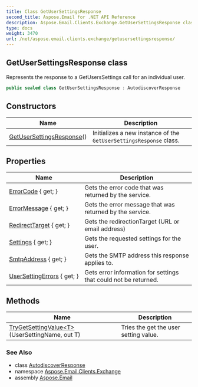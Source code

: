 ```yaml
---
title: Class GetUserSettingsResponse
second_title: Aspose.Email for .NET API Reference
description: Aspose.Email.Clients.Exchange.GetUserSettingsResponse class. Represents the response to a GetUsersSettings call for an individual user
type: docs
weight: 3470
url: /net/aspose.email.clients.exchange/getusersettingsresponse/
---
```

## GetUserSettingsResponse class

Represents the response to a GetUsersSettings call for an individual user.

```csharp
public sealed class GetUserSettingsResponse : AutodiscoverResponse
```

## Constructors

| Name | Description |
| --- | --- |
| [GetUserSettingsResponse](getusersettingsresponse/)() | Initializes a new instance of the `GetUserSettingsResponse` class. |

## Properties

| Name | Description |
| --- | --- |
| [ErrorCode](../../aspose.email.clients.exchange/autodiscoverresponse/errorcode/) { get; } | Gets the error code that was returned by the service. |
| [ErrorMessage](../../aspose.email.clients.exchange/autodiscoverresponse/errormessage/) { get; } | Gets the error message that was returned by the service. |
| [RedirectTarget](../../aspose.email.clients.exchange/getusersettingsresponse/redirecttarget/) { get; } | Gets the redirectionTarget (URL or email address) |
| [Settings](../../aspose.email.clients.exchange/getusersettingsresponse/settings/) { get; } | Gets the requested settings for the user. |
| [SmtpAddress](../../aspose.email.clients.exchange/getusersettingsresponse/smtpaddress/) { get; } | Gets the SMTP address this response applies to. |
| [UserSettingErrors](../../aspose.email.clients.exchange/getusersettingsresponse/usersettingerrors/) { get; } | Gets error information for settings that could not be returned. |

## Methods

| Name | Description |
| --- | --- |
| [TryGetSettingValue&lt;T&gt;](../../aspose.email.clients.exchange/getusersettingsresponse/trygetsettingvalue/)(UserSettingName, out T) | Tries the get the user setting value. |

### See Also

* class [AutodiscoverResponse](../autodiscoverresponse/)
* namespace [Aspose.Email.Clients.Exchange](../../aspose.email.clients.exchange/)
* assembly [Aspose.Email](../../)


